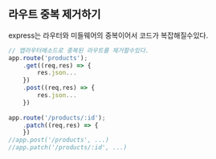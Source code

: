 ## 라우트 중복 제거하기
express는 라우터와 미들웨어의 중복이어서 코드가 복잡해질수있다.

```js
// 앱라우터메소드로 중복된 라우트를 제거할수있다.
app.route('products');
	.get((req,res) => {
		res.json...
	})
	.post((req,res) => {
		res.json...	
	})
	
app.route('/products/:id');
	.patch((req,res) => {
	})
//app.post('/products', ...)
//app.patch('/products/:id', ...)
```
